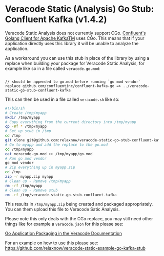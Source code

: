 # Veracode Static (Analysis) Go Stub: Confluent Kafka (v1.4.2)

Veracode Static Analysis does not currently support
CGo. [Confluent's Golang Client for Apache KafkaTM](https://github.com/confluentinc/confluent-kafka-go) uses CGo. This
means that if your application directly uses this library it will be unable to analyze the application.

As a workaround you can use this stub in place of the library by using a replace when building your package for Veracode
Static Analysis, for example like so in a file called `veracode.go.mod`:

```

// should be appended to go.mod before running `go mod vendor`
replace github.com/confluentinc/confluent-kafka-go => ../veracode-static-go-stub-confluent-kafka
```

This can then be used in a file called `veracode.sh` like so:

```bash
#!/bin/sh
# Create /tmp/myapp
mkdir /tmp/myapp
# Copy everything from the current directory into /tmp/myapp
cp -Rf * /tmp/myapp
# Set up stub in /tmp
cd /tmp
git clone git@github.com:relaxnow/veracode-static-go-stub-confluent-kafka.git
# Go to myapp and add the replace to the go.mod
cd /tmp/myapp
cat veracode.go.mod >> /tmp/myapp/go.mod
# Run go mod vendor
go mod vendor
# Zip everything up in myapp.zip
cd /tmp
zip -r myapp.zip myapp
# Clean up - Remove /tmp/myapp
rm -rf /tmp/myapp
# Clean up - Remove stub
rm -rf /tmp/veracode-static-go-stub-confluent-kafka
```

This results in `/tmp/myapp.zip` being created and packaged appropriately. You can them upload this file to Veracode
Satic Analysis.

Please note this only deals with the CGo replace, you may still need other things like for example a `veracode.json` for
this please see:

[Go Application Packaging in the Veracode Documentation](https://docs.veracode.com/r/compilation_go)

For an example on how to use this please see: https://github.com/relaxnow/veracode-static-example-go-kafka-stub
